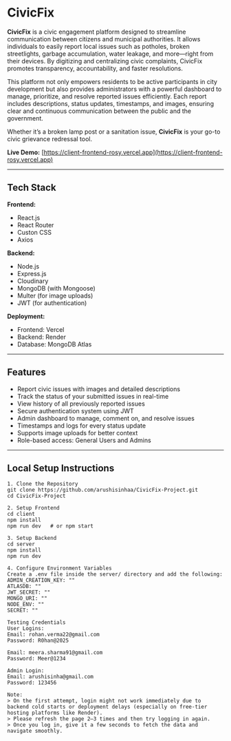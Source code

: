 # CivicFix 

**CivicFix** is a civic engagement platform designed to streamline communication between citizens and municipal authorities. It allows individuals to easily report local issues such as potholes, broken streetlights, garbage accumulation, water leakage, and more—right from their devices. By digitizing and centralizing civic complaints, CivicFix promotes transparency, accountability, and faster resolutions.

This platform not only empowers residents to be active participants in city development but also provides administrators with a powerful dashboard to manage, prioritize, and resolve reported issues efficiently. Each report includes descriptions, status updates, timestamps, and images, ensuring clear and continuous communication between the public and the government.

Whether it’s a broken lamp post or a sanitation issue, **CivicFix** is your go-to civic grievance redressal tool.

**Live Demo:** [https://client-frontend-rosy.vercel.app](https://client-frontend-rosy.vercel.app)

---

## Tech Stack

**Frontend:**  
- React.js  
- React Router  
- Custon CSS
- Axios

**Backend:**  
- Node.js  
- Express.js
- Cloudinary
- MongoDB (with Mongoose)  
- Multer (for image uploads)  
- JWT (for authentication)

**Deployment:**  
- Frontend: Vercel 
- Backend: Render 
- Database: MongoDB Atlas

---

## Features

- Report civic issues with images and detailed descriptions  
- Track the status of your submitted issues in real-time  
- View history of all previously reported issues  
- Secure authentication system using JWT  
- Admin dashboard to manage, comment on, and resolve issues  
- Timestamps and logs for every status update  
- Supports image uploads for better context  
- Role-based access: General Users and Admins

---

## Local Setup Instructions

```
1. Clone the Repository
git clone https://github.com/arushisinhaa/CivicFix-Project.git
cd CivicFix-Project

2. Setup Frontend
cd client
npm install
npm run dev   # or npm start

3. Setup Backend
cd server
npm install
npm run dev

4. Configure Environment Variables
Create a .env file inside the server/ directory and add the following:
ADMIN_CREATION_KEY: ""
ATLASDB: ""
JWT_SECRET: ""
MONGO_URI: ""
NODE_ENV: ""
SECRET: ""

Testing Credentials
User Logins:
Email: rohan.verma22@gmail.com
Password: R0han@2025

Email: meera.sharma91@gmail.com
Password: Meer@1234

Admin Login:
Email: arushisinha@gmail.com
Password: 123456

Note:
> On the first attempt, login might not work immediately due to backend cold starts or deployment delays (especially on free-tier hosting platforms like Render).  
> Please refresh the page 2–3 times and then try logging in again.
> Once you log in, give it a few seconds to fetch the data and navigate smoothly.
